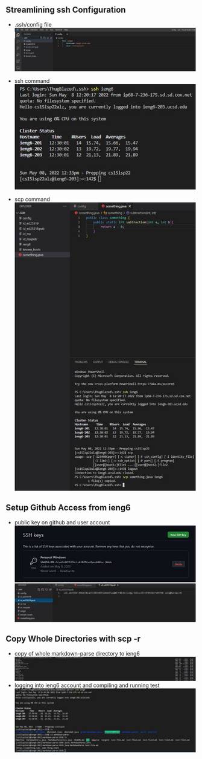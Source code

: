 ## Streamlining ssh Configuration
- .ssh/config file  
![streamline1](streamline1.JPG)

- ssh command  
![streamline2](streamline2.JPG)

- scp command  
![streamline3](streamline3.JPG)

## Setup Github Access from ieng6
- public key on github and user account  
![setup1](setup1.JPG)  
![setup2](setup2.JPG)
  
## Copy Whole Directories with scp -r
- copy of whole markdown-parse directory to ieng6
![copy4](copy4.JPG)
- logging into ieng6 account and compiling and running test
![copy3](copy3.JPG)

